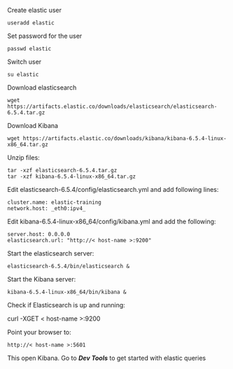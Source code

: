 Create elastic user

    useradd elastic

Set password for the user

    passwd elastic

Switch user

    su elastic

Download elasticsearch

    wget https://artifacts.elastic.co/downloads/elasticsearch/elasticsearch-6.5.4.tar.gz

Download Kibana

    wget https://artifacts.elastic.co/downloads/kibana/kibana-6.5.4-linux-x86_64.tar.gz

Unzip files:

    tar -xzf elasticsearch-6.5.4.tar.gz
    tar -xzf kibana-6.5.4-linux-x86_64.tar.gz


Edit elasticsearch-6.5.4/config/elasticsearch.yml and add following lines:

    cluster.name: elastic-training
    network.host: _eth0:ipv4_

Edit kibana-6.5.4-linux-x86_64/config/kibana.yml and add the following:

    server.host: 0.0.0.0
    elasticsearch.url: "http://< host-name >:9200"

Start the elasticsearch server:

    elasticsearch-6.5.4/bin/elasticsearch & 

Start the Kibana server:

    kibana-6.5.4-linux-x86_64/bin/kibana &

Check if Elasticsearch is up and running:

curl -XGET < host-name >:9200

Point your browser to:

    http://< host-name >:5601
This open Kibana. Go to ***Dev Tools*** to get started with elastic queries
